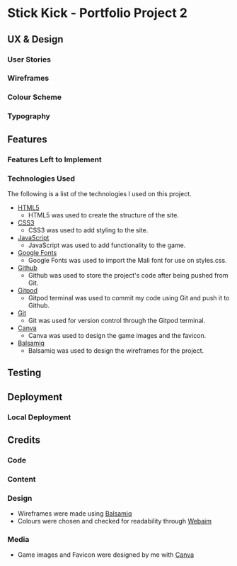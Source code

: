 # __Stick Kick - Portfolio Project 2__

## __UX & Design__

### __User Stories__

### __Wireframes__

### __Colour Scheme__

### __Typography__

## __Features__ 

### __Features Left to Implement__

### __Technologies Used__
The following is a list of the technologies I used on this project.
- [HTML5](https://en.wikipedia.org/wiki/HTML5)
    - HTML5 was used to create the structure of the site.
- [CSS3](https://en.wikipedia.org/wiki/CSS)
    - CSS3 was used to add styling to the site.
- [JavaScript](https://en.wikipedia.org/wiki/JavaScript)
    - JavaScript was used to add functionality to the game.
- [Google Fonts](https://fonts.google.com/)
    - Google Fonts was used to import the Mali font for use on styles.css.
- [Github](https://github.com/)
    - Github was used to store the project's code after being pushed from Git.
- [Gitpod](https://gitpod.io/)
    - Gitpod terminal was used to commit my code using Git and push it to Github.
- [Git](https://git-scm.com/)
    - Git was used for version control through the Gitpod terminal.
- [Canva](https://www.canva.com/)
    - Canva was used to design the game images and the favicon.
- [Balsamiq](https://balsamiq.com/)
    - Balsamiq was used to design the wireframes for the project.

## __Testing__

## __Deployment__

### __Local Deployment__

## __Credits__

### __Code__

### __Content__

### __Design__

- Wireframes were made using [Balsamiq](https://balsamiq.com/)
- Colours were chosen and checked for readability through [Webaim](https://webaim.org/resources/contrastchecker/)

### __Media__

- Game images and Favicon were designed by me with [Canva](https://www.canva.com/)